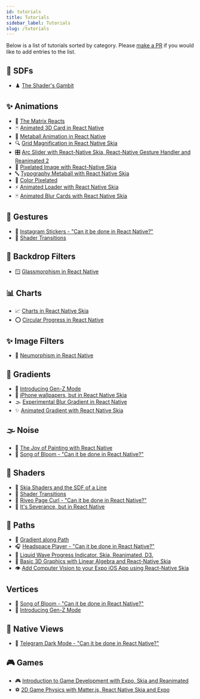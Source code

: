 ```yaml
---
id: tutorials
title: Tutorials
sidebar_label: Tutorials
slug: /tutorials
---
```


Below is a list of tutorials sorted by category.
Please [make a PR](https://github.com/Shopify/react-native-skia/edit/main/docs/docs/tutorials.md) if you would like to add entries to the list.

## 📏 SDFs
* ♟️ [The Shader's Gambit ](https://www.youtube.com/watch?v=wUsFNlas620)

## ✨ Animations
* 💊 [The Matrix Reacts ](https://www.youtube.com/watch?v=49QR0wUDMG0)
* 🃏 [Animated 3D Card in React Native ](https://www.youtube.com/watch?v=pVesCl7TY8A)
* 🫧 [Metaball Animation in React Native ](https://www.youtube.com/watch?v=HOxZegqnDC4)
* 🔍 [Grid Magnification in React Native Skia ](https://www.youtube.com/watch?v=zV0SGIlrtug)
* 🎛️ [Arc Slider with React-Native Skia, React-Native Gesture Handler and Reanimated 2 ](https://www.youtube.com/watch?v=fWLyKzEXaJI)
* 🎨 [Pixelated Image with React-Native Skia ](https://www.youtube.com/watch?v=_iU9i9ivTrU)
* 🔤 [Typography Metaball with React Native Skia ](https://www.youtube.com/watch?v=B8a8ty54_OI)
* 🎨 [Color Pixelated ](https://youtu.be/mc56FIJgDAE)
* ⚡ [Animated Loader with React Native Skia ](https://www.youtube.com/watch?v=7pCiGUrJuow)
* 🃏 [Animated Blur Cards with React Native Skia ](https://www.youtube.com/watch?v=SveA2QjmEzM)

## 👋 Gestures
* 📸 [Instagram Stickers - "Can it be done in React Native?" ](https://www.youtube.com/watch?v=5yM4NPcTwY4)
* 🔄 [Shader Transitions ](https://www.youtube.com/watch?v=PzKWpwmmRqM)

## 🌁 Backdrop Filters
* 🪟 [Glassmorphism in React Native ](https://www.youtube.com/watch?v=ao2i_sOD-z0)

## 📊 Charts
* 📈 [Charts in React Native Skia ](https://www.youtube.com/watch?v=xeLdmn3se1I)
* ⭕ [Circular Progress in React Native ](https://www.youtube.com/watch?v=5-95kYTJMb4)

## ✨ Image Filters
* 🔘 [Neumorphism in React Native ](https://www.youtube.com/watch?v=GFssmWUhwww)

## 🌈 Gradients
* 🌈 [Introducing Gen-Z Mode ](https://www.youtube.com/watch?v=0FC8O9mRUmg)
* 📱 [iPhone wallpapers, but in React Native Skia](https://www.youtube.com/watch?v=Apqd749v34I)
* 🌫️ [Experimental Blur Gradient in React Native](https://www.youtube.com/watch?v=oboF_H1MApo)
* ✨ [Animated Gradient with React Native Skia ](https://www.youtube.com/watch?v=ZSPvvGU2LBg)

## 🌫️ Noise
* 🎨 [The Joy of Painting with React Native ](https://www.youtube.com/watch?v=GQqL1OCoOFM)
* 🌸 [Song of Bloom - "Can it be done in React Native?" ](https://www.youtube.com/watch?v=PfCQEA72ljU)

## 🎨 Shaders
* 📏 [Skia Shaders and the SDF of a Line ](https://www.youtube.com/watch?v=KgJUNYS7ZnA)
* 🔄 [Shader Transitions ](https://www.youtube.com/watch?v=PzKWpwmmRqM)
* 📄 [Riveo Page Curl - "Can it be done in React Native?" ](https://www.youtube.com/watch?v=xNZCQvtnhIU)
* 🎯 [It's Severance, but in React Native ](https://www.youtube.com/watch?v=fMMj9oWbWL8)

## 📐 Paths
* 🌈 [Gradient along Path ](https://www.youtube.com/watch?v=7SCzL-XnfUU)
* 🎧 [Headspace Player - "Can it be done in React Native?" ](https://www.youtube.com/watch?v=pErnuAx5GjE)
* 🌊 [Liquid Wave Progress Indicator. Skia, Reanimated, D3. ](https://youtu.be/CGcLDoZWciA)
* 🎯 [Basic 3D Graphics with Linear Algebra and React-Native Skia](https://youtu.be/uZBGcbKFhXE?si=AAEbWab7mx7RNAgg)
* 👁️ [Add Computer Vision to your Expo iOS App using React-Native Skia](https://www.youtube.com/watch?v=a51ofzf2rDo)

##  Vertices
* 🌸 [Song of Bloom - "Can it be done in React Native?" ](https://www.youtube.com/watch?v=PfCQEA72ljU)
* 🌈 [Introducing Gen-Z Mode ](https://www.youtube.com/watch?v=0FC8O9mRUmg)

## 📱 Native Views
* 💬 [Telegram Dark Mode - "Can it be done in React Native?" ](https://www.youtube.com/watch?v=vKYEFpO06Tk)

## 🎮 Games
* 🎮 [Introduction to Game Development with Expo, Skia and Reanimated](https://youtu.be/Af2-OT9mE14?si=yMoznK-EpDPIYvXE)
* ⚽ [2D Game Physics with Matter.js, React Native Skia and Expo](https://www.youtube.com/watch?v=fxxaOu6pLnU)
